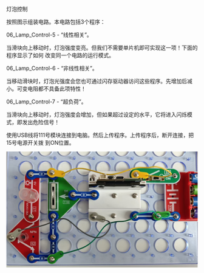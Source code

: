灯泡控制

按照图示组装电路。本电路包括3个程序：

06_Lamp_Control-5 - “线性相关”。

当滑块向上移动时，灯泡强度变亮。但我们不需要单片机即可实现这一项！下面的程序显示了如何
改变同一个电路的运行模式。

06_Lamp_Control-6 - “非线性相关”。

当移动滑块时，灯泡光强度会您也可通过闪存驱动器访问这些程序。先增加后减小。可变电阻都不具备此项特性！

06_Lamp_Control-7 - “超负荷”。

当滑块向上移动时，灯泡强度会增加，但如果超过设定的水平，它将进入闪烁模式，即发出危险信号！

使用USB线将111号模块连接到电脑。然后上传程序。上传程序后，断开连接，把15号电源开关拨
到ON位置。

![](079p1.jpg)